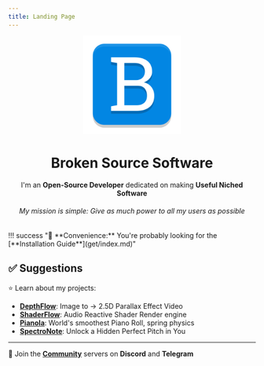 ```yaml
---
title: Landing Page
---
```


<div align="center">
  <a href="https://brokensrc.dev"><img src="./resources/images/broken.png" width="200"></a>
  <h1>Broken Source Software</h1>
  I'm an <b>Open-Source Developer</b> dedicated on making <b>Useful Niched Software</b>
  <h6>My mission is simple: Give as much power to all my users as possible</h6>
</div>
!!! success "🚀 **Convenience:** You're probably looking for the [**Installation Guide**](get/index.md)"

## ✅ Suggestions

⭐️ Learn about my projects:

- [**DepthFlow**](depthflow/index.md): Image to → 2.5D Parallax Effect Video
- [**ShaderFlow**](shaderflow/index.md): Audio Reactive Shader Render engine
- [**Pianola**](pianola/index.md): World's smoothest Piano Roll, spring physics
- [**SpectroNote**](spectronote/index.md): Unlock a Hidden Perfect Pitch in You

<hr>

💬 Join the [**Community**](about/contact.md) servers on **Discord** and **Telegram**
